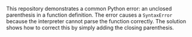 This repository demonstrates a common Python error: an unclosed parenthesis in a function definition.  The error causes a `SyntaxError` because the interpreter cannot parse the function correctly. The solution shows how to correct this by simply adding the closing parenthesis.